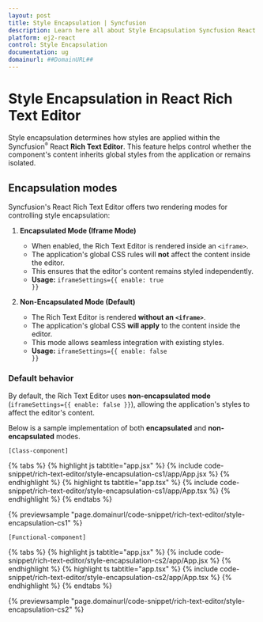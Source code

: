 ```yaml
---
layout: post
title: Style Encapsulation | Syncfusion
description: Learn here all about Style Encapsulation Syncfusion React Rich Text Editor component of Syncfusion Essential JS 2 and more.
platform: ej2-react
control: Style Encapsulation
documentation: ug
domainurl: ##DomainURL##
---
```


# Style Encapsulation in React Rich Text Editor

Style encapsulation determines how styles are applied within the Syncfusion<sup style="font-size:70%">&reg;</sup> React **Rich Text Editor**. This feature helps control whether the component's content inherits global styles from the application or remains isolated. 

## Encapsulation modes

Syncfusion's React Rich Text Editor offers two rendering modes for controlling style encapsulation:

1. **Encapsulated Mode (Iframe Mode)**  
   - When enabled, the Rich Text Editor is rendered inside an `<iframe>`.  
   - The application's global CSS rules will **not** affect the content inside the editor.  
   - This ensures that the editor's content remains styled independently.  
   - **Usage:** <code>iframeSettings={{ enable: true }}</code>

2. **Non-Encapsulated Mode (Default)**  
   - The Rich Text Editor is rendered **without an `<iframe>`**.  
   - The application's global CSS **will apply** to the content inside the editor.  
   - This mode allows seamless integration with existing styles.  
   - **Usage:** <code>iframeSettings={{ enable: false }}</code>

### Default behavior

By default, the Rich Text Editor uses **non-encapsulated mode** (<code>iframeSettings={{ enable: false }}</code>), allowing the application's styles to affect the editor's content.

Below is a sample implementation of both **encapsulated** and **non-encapsulated** modes.

`[Class-component]`

{% tabs %}
{% highlight js tabtitle="app.jsx" %}
{% include code-snippet/rich-text-editor/style-encapsulation-cs1/app/App.jsx %}
{% endhighlight %}
{% highlight ts tabtitle="app.tsx" %}
{% include code-snippet/rich-text-editor/style-encapsulation-cs1/app/App.tsx %}
{% endhighlight %}
{% endtabs %}

 {% previewsample "page.domainurl/code-snippet/rich-text-editor/style-encapsulation-cs1" %}

`[Functional-component]`

{% tabs %}
{% highlight js tabtitle="app.jsx" %}
{% include code-snippet/rich-text-editor/style-encapsulation-cs2/app/App.jsx %}
{% endhighlight %}
{% highlight ts tabtitle="app.tsx" %}
{% include code-snippet/rich-text-editor/style-encapsulation-cs2/app/App.tsx %}
{% endhighlight %}
{% endtabs %}

 {% previewsample "page.domainurl/code-snippet/rich-text-editor/style-encapsulation-cs2" %}